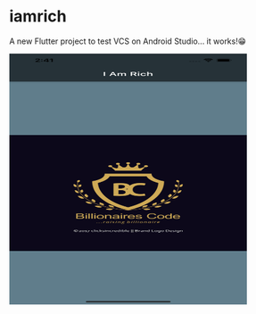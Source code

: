 # iamrich

A new Flutter project to test VCS on Android Studio... it works!😁

<img src="images/sshot2.png" width="426" height="450">